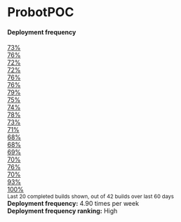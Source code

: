 # ProbotPOC



<div class="chartContainer vertical flat">
    <h4>Deployment frequency</h4>
    <a href="https://github.com/samsmithnz/DevOpsMetrics/actions/runs/126534917" target="_blank">
        <div class="progress-bar">
            <div class="progress-track" title="Build 382 completed 06-Jun-2020 (ran for 9:49)">
                <div class="progress-fill completed">
                    <span>73%</span>
                </div>
            </div>
        </div>
    </a>
    <a href="https://github.com/samsmithnz/DevOpsMetrics/actions/runs/127910269" target="_blank">
        <div class="progress-bar">
            <div class="progress-track" title="Build 438 completed 07-Jun-2020 (ran for 10:28)">
                <div class="progress-fill completed">
                    <span>76%</span>
                </div>
            </div>
        </div>
    </a>
    <a href="https://github.com/samsmithnz/DevOpsMetrics/actions/runs/129777941" target="_blank">
        <div class="progress-bar">
            <div class="progress-track" title="Build 452 completed 09-Jun-2020 (ran for 9:40)">
                <div class="progress-fill completed">
                    <span>72%</span>
                </div>
            </div>
        </div>
    </a>
    <a href="https://github.com/samsmithnz/DevOpsMetrics/actions/runs/130913884" target="_blank">
        <div class="progress-bar">
            <div class="progress-track" title="Build 458 completed 10-Jun-2020 (ran for 9:36)">
                <div class="progress-fill completed">
                    <span>72%</span>
                </div>
            </div>
        </div>
    </a>
    <a href="https://github.com/samsmithnz/DevOpsMetrics/actions/runs/133926097" target="_blank">
        <div class="progress-bar">
            <div class="progress-track" title="Build 461 completed 13-Jun-2020 (ran for 10:20)">
                <div class="progress-fill completed">
                    <span>76%</span>
                </div>
            </div>
        </div>
    </a>
    <a href="https://github.com/samsmithnz/DevOpsMetrics/actions/runs/134413566" target="_blank">
        <div class="progress-bar">
            <div class="progress-track" title="Build 465 completed 13-Jun-2020 (ran for 10:27)">
                <div class="progress-fill completed">
                    <span>76%</span>
                </div>
            </div>
        </div>
    </a>
    <a href="https://github.com/samsmithnz/DevOpsMetrics/actions/runs/134981562" target="_blank">
        <div class="progress-bar">
            <div class="progress-track" title="Build 468 completed 14-Jun-2020 (ran for 10:54)">
                <div class="progress-fill completed">
                    <span>79%</span>
                </div>
            </div>
        </div>
    </a>
    <a href="https://github.com/samsmithnz/DevOpsMetrics/actions/runs/138376219" target="_blank">
        <div class="progress-bar">
            <div class="progress-track" title="Build 470 completed 17-Jun-2020 (ran for 10:12)">
                <div class="progress-fill completed">
                    <span>75%</span>
                </div>
            </div>
        </div>
    </a>
    <a href="https://github.com/samsmithnz/DevOpsMetrics/actions/runs/138905728" target="_blank">
        <div class="progress-bar">
            <div class="progress-track" title="Build 473 completed 17-Jun-2020 (ran for 10:00)">
                <div class="progress-fill completed">
                    <span>74%</span>
                </div>
            </div>
        </div>
    </a>
    <a href="https://github.com/samsmithnz/DevOpsMetrics/actions/runs/138956496" target="_blank">
        <div class="progress-bar">
            <div class="progress-track" title="Build 476 completed 17-Jun-2020 (ran for 10:46)">
                <div class="progress-fill completed">
                    <span>78%</span>
                </div>
            </div>
        </div>
    </a>
    <a href="https://github.com/samsmithnz/DevOpsMetrics/actions/runs/140847848" target="_blank">
        <div class="progress-bar">
            <div class="progress-track" title="Build 479 completed 19-Jun-2020 (ran for 9:50)">
                <div class="progress-fill completed">
                    <span>73%</span>
                </div>
            </div>
        </div>
    </a>
    <a href="https://github.com/samsmithnz/DevOpsMetrics/actions/runs/153532571" target="_blank">
        <div class="progress-bar">
            <div class="progress-track" title="Build 482 completed 01-Jul-2020 (ran for 9:23)">
                <div class="progress-fill completed">
                    <span>71%</span>
                </div>
            </div>
        </div>
    </a>
    <a href="https://github.com/samsmithnz/DevOpsMetrics/actions/runs/155365020" target="_blank">
        <div class="progress-bar">
            <div class="progress-track" title="Build 484 completed 02-Jul-2020 (ran for 8:55)">
                <div class="progress-fill completed">
                    <span>68%</span>
                </div>
            </div>
        </div>
    </a>
    <a href="https://github.com/samsmithnz/DevOpsMetrics/actions/runs/156479731" target="_blank">
        <div class="progress-bar">
            <div class="progress-track" title="Build 487 completed 03-Jul-2020 (ran for 8:52)">
                <div class="progress-fill completed">
                    <span>68%</span>
                </div>
            </div>
        </div>
    </a>
    <a href="https://github.com/samsmithnz/DevOpsMetrics/actions/runs/159290804" target="_blank">
        <div class="progress-bar">
            <div class="progress-track" title="Build 499 completed 06-Jul-2020 (ran for 9:08)">
                <div class="progress-fill completed">
                    <span>69%</span>
                </div>
            </div>
        </div>
    </a>
    <a href="https://github.com/samsmithnz/DevOpsMetrics/actions/runs/168646576" target="_blank">
        <div class="progress-bar">
            <div class="progress-track" title="Build 501 completed 14-Jul-2020 (ran for 9:22)">
                <div class="progress-fill completed">
                    <span>70%</span>
                </div>
            </div>
        </div>
    </a>
    <a href="https://github.com/samsmithnz/DevOpsMetrics/actions/runs/170243271" target="_blank">
        <div class="progress-bar">
            <div class="progress-track" title="Build 504 completed 15-Jul-2020 (ran for 10:22)">
                <div class="progress-fill completed">
                    <span>76%</span>
                </div>
            </div>
        </div>
    </a>
    <a href="https://github.com/samsmithnz/DevOpsMetrics/actions/runs/170371022" target="_blank">
        <div class="progress-bar">
            <div class="progress-track" title="Build 506 completed 15-Jul-2020 (ran for 9:15)">
                <div class="progress-fill completed">
                    <span>70%</span>
                </div>
            </div>
        </div>
    </a>
    <a href="https://github.com/samsmithnz/DevOpsMetrics/actions/runs/174937996" target="_blank">
        <div class="progress-bar">
            <div class="progress-track" title="Build 517 completed 19-Jul-2020 (ran for 13:30)">
                <div class="progress-fill completed">
                    <span>93%</span>
                </div>
            </div>
        </div>
    </a>
    <a href="https://github.com/samsmithnz/DevOpsMetrics/actions/runs/182392454" target="_blank">
        <div class="progress-bar">
            <div class="progress-track" title="Build 519 completed 1 days ago (ran for 14:42)">
                <div class="progress-fill completed">
                    <span>100%</span>
                </div>
            </div>
        </div>
    </a>
</div>
<div class="metricSpan">
    <span style="font-size: 9pt;">Last 20 completed builds shown, out of 42 builds over last 60 days</span>
</div>
<div class="metricSpan">
<b>Deployment frequency:</b><span> 4.90 times per week</span><br />
<b>Deployment frequency ranking:</b><span> High</span>
</div>
